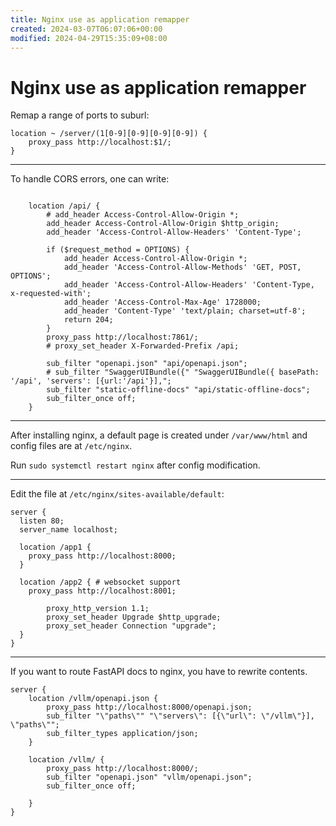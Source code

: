 ```yaml
---
title: Nginx use as application remapper
created: 2024-03-07T06:07:06+00:00
modified: 2024-04-29T15:35:09+08:00
---
```


# Nginx use as application remapper

Remap a range of ports to suburl:

```nginx
location ~ /server/(1[0-9][0-9][0-9][0-9]) {
    proxy_pass http://localhost:$1/;
}
```

---

To handle CORS errors, one can write:

```nginx

	location /api/ {
		# add_header Access-Control-Allow-Origin *;
		add_header Access-Control-Allow-Origin $http_origin;
		add_header 'Access-Control-Allow-Headers' 'Content-Type';

		if ($request_method = OPTIONS) {
			add_header Access-Control-Allow-Origin *;
			add_header 'Access-Control-Allow-Methods' 'GET, POST, OPTIONS';
			add_header 'Access-Control-Allow-Headers' 'Content-Type, x-requested-with';
			add_header 'Access-Control-Max-Age' 1728000;
			add_header 'Content-Type' 'text/plain; charset=utf-8';
			return 204;
		}
		proxy_pass http://localhost:7861/;
		# proxy_set_header X-Forwarded-Prefix /api;

		sub_filter "openapi.json" "api/openapi.json";
		# sub_filter "SwaggerUIBundle({" "SwaggerUIBundle({ basePath: '/api', 'servers': [{url:'/api'}],";
		sub_filter "static-offline-docs" "api/static-offline-docs";
		sub_filter_once off;
	}
```

---

After installing nginx, a default page is created under `/var/www/html` and config files are at `/etc/nginx`.

Run `sudo systemctl restart nginx` after config modification.

---

Edit the file at `/etc/nginx/sites-available/default`:

```nginx
server {
  listen 80;
  server_name localhost;

  location /app1 {
    proxy_pass http://localhost:8000;
  }

  location /app2 { # websocket support
    proxy_pass http://localhost:8001;

		proxy_http_version 1.1;
		proxy_set_header Upgrade $http_upgrade;
		proxy_set_header Connection "upgrade";
  }
}
```

---

If you want to route FastAPI docs to nginx, you have to rewrite contents.

```nginx
server {
	location /vllm/openapi.json {
		proxy_pass http://localhost:8000/openapi.json;
		sub_filter "\"paths\"" "\"servers\": [{\"url\": \"/vllm\"}], \"paths\"";
		sub_filter_types application/json;
	}

	location /vllm/ {
		proxy_pass http://localhost:8000/;
		sub_filter "openapi.json" "vllm/openapi.json";
		sub_filter_once off;

	}
}
```

